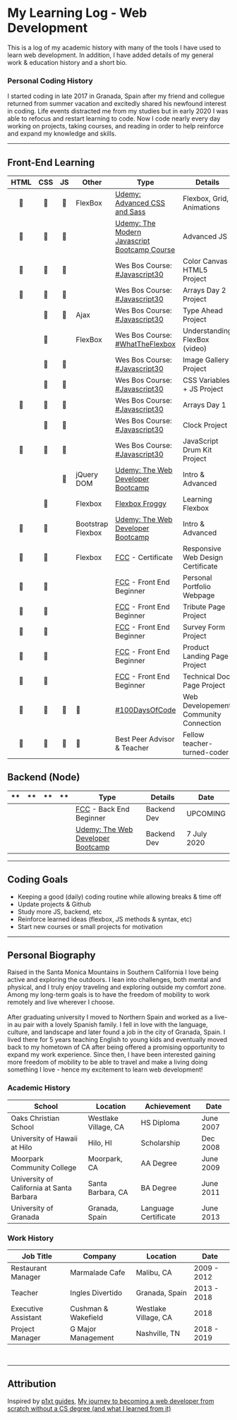 
# My Learning Log - Web Development
This is a log of my academic history with many of the tools I have used to learn web development. In addition, I have added details of my general work & education history and a short bio. <br>

### Personal Coding History
I started coding in late 2017 in Granada, Spain after my friend and collegue returned from summer vacation and excitedly shared his newfound interest in coding. Life events distracted me from my studies but in early 2020 I was able to refocus and restart learning to code. Now I code nearly every day working on projects, taking courses, and reading in order to help reinforce and expand my knowledge and skills.

<!-- ### Connect With Me
[Add PORTFOLIO PAGE link here] -->

------

## Front-End Learning

| HTML | CSS | JS | Other | Type | Details | Date |
| :-----: | :-----: | :-----: | ------ | ------ | ------ | ------ |
| :large_orange_diamond: | :large_orange_diamond: | :large_orange_diamond: | FlexBox | [Udemy: Advanced CSS and Sass](https://www.udemy.com/course/advanced-css-and-sass/) | Flexbox, Grid, Animations | UPCOMING |
| :large_orange_diamond: | :large_orange_diamond: | :large_orange_diamond: | |[Udemy: The Modern Javascript Bootcamp Course](https://www.udemy.com/course/javascript-beginners-complete-tutorial/) | Advanced JS | UPCOMING |
| :large_orange_diamond: | :large_orange_diamond: | :large_orange_diamond: | | Wes Bos Course: [#Javascript30](https://javascript30.com/) | Color Canvas HTML5 Project | July 2020 |
| :large_orange_diamond: | :large_orange_diamond: | :large_orange_diamond: | | Wes Bos Course: [#Javascript30](https://javascript30.com/) | Arrays Day 2 Project | July 2020 |
| | :large_orange_diamond: | :large_orange_diamond: | Ajax | Wes Bos Course: [#Javascript30](https://javascript30.com/) | Type Ahead Project | July 2020 |
| | :large_orange_diamond: | | FlexBox | Wes Bos Course: [#WhatTheFlexbox](https://flexbox.io/) | Understanding FlexBox (video) | July 2020 |
| | :large_orange_diamond: | :large_orange_diamond: | | Wes Bos Course: [#Javascript30](https://javascript30.com/) | Image Gallery Project | June 2020 |
| | :large_orange_diamond: | :large_orange_diamond: | | Wes Bos Course: [#Javascript30](https://javascript30.com/) | CSS Variables + JS Project | June 2020 |
| :large_orange_diamond: | :large_orange_diamond: | :large_orange_diamond: | | Wes Bos Course: [#Javascript30](https://javascript30.com/) | Arrays Day 1 | June 2020 |
| | :large_orange_diamond: | :large_orange_diamond: | | Wes Bos Course: [#Javascript30](https://javascript30.com/) | Clock Project | June 2020 |
| :large_orange_diamond: | :large_orange_diamond: | :large_orange_diamond: | | Wes Bos Course: [#Javascript30](https://javascript30.com/) | JavaScript Drum Kit Project | June 2020 |
| |  | :large_orange_diamond: | jQuery <br> DOM | [Udemy: The Web Developer Bootcamp](https://www.udemy.com/course/the-web-developer-bootcamp/) | Intro & Advanced | May 2020 |
| | :large_orange_diamond: | | Flexbox | [Flexbox Froggy](http://flexboxfroggy.com/) | Learning Flexbox | May 2020
| :large_orange_diamond: | :large_orange_diamond: | | Bootstrap <br> Flexbox | [Udemy: The Web Developer Bootcamp](https://www.udemy.com/course/the-web-developer-bootcamp/) | Intro & Advanced | April 2020 |
| :large_orange_diamond: | :large_orange_diamond: | | Flexbox | [FCC](https://www.freecodecamp.org/) - Certificate | Responsive Web Design Certificate | Jan 2019 |
| :large_orange_diamond: | :large_orange_diamond: | | | [FCC](https://www.freecodecamp.org/) - Front End Beginner | Personal Portfolio Webpage | Nov 2017 |
| :large_orange_diamond: | :large_orange_diamond: | | | [FCC](https://www.freecodecamp.org/) - Front End Beginner | Tribute Page Project | Nov 2017 |
| :large_orange_diamond: | :large_orange_diamond: | | | [FCC](https://www.freecodecamp.org/) - Front End Beginner | Survey Form Project | Nov 2017 |
| :large_orange_diamond: | :large_orange_diamond: | | | [FCC](https://www.freecodecamp.org/) - Front End Beginner | Product Landing Page Project | Nov 2017 |
| :large_orange_diamond: | :large_orange_diamond: | | | [FCC](https://www.freecodecamp.org/) - Front End Beginner | Technical Doc Page Project | Nov 2017 |
| :large_orange_diamond: | :large_orange_diamond: | :large_orange_diamond: | :large_orange_diamond: | [#100DaysOfCode](https://www.100daysofcode.com/) | Web Developement Community Connection | ONGOING |
| :large_orange_diamond: | :large_orange_diamond: | :large_orange_diamond: | :large_orange_diamond: | Best Peer Advisor & Teacher | Fellow teacher-turned-coder | ONGOING |

## Backend (Node)
| ** | ** | ** | ** | Type | Details | Date |
| :-----: | :-----: | :-----: | ------ | ------ | ------ | ------ |
| | | | | [FCC](https://www.freecodecamp.org/) - Back End Beginner | Backend Dev | UPCOMING |
| | | | | [Udemy: The Web Developer Bootcamp](https://www.udemy.com/course/the-web-developer-bootcamp/) | Backend Dev | 7 July 2020 |

------

## Coding Goals
* Keeping a good (daily) coding routine while allowing breaks & time off
* Update projects & Github
* Study more JS, backend, etc
* Reinforce learned ideas (flexbox, JS methods & syntax, etc)
* Start new courses or small projects for motivation

------

## Personal Biography
Raised in the Santa Monica Mountains in Southern California I love being active and exploring the outdoors. I lean into challenges, both mental and physical, and I truly enjoy traveling and exploring outside my comfort zone. Among my long-term goals is to have the freedom of mobility to work remotely and live wherever I choose. <br>
<br>After graduating university I moved to Northern Spain and worked as a live-in au pair with a lovely Spanish family. I fell in love with the language, culture, and landscape and later found a job in the city of Granada, Spain. I lived there for 5 years teaching English to young kids and eventually moved back to my hometown of CA after being offered a promising opportunity to expand my work experience. Since then, I have been interested gaining more freedom of mobility to be able to travel and make a living doing something I love - hence my excitement to learn web development! <br>

### Academic History
| School | Location | Achievement | Date |
| ------| ------ | ------ | ------ |
| Oaks Christian School | Westlake Village, CA | HS Diploma | June 2007
| University of Hawaii at Hilo | Hilo, HI | Scholarship | Dec 2008
| Moorpark Community College | Moorpark, CA | AA Degree | June 2009
| University of California at Santa Barbara | Santa Barbara, CA | BA Degree | June 2011
| University of Granada | Granada, Spain | Language Certificate| June 2013

### Work History
| Job Title | Company | Location | Date |
| ------| ------ | ------ | ------ |
| Restaurant Manager | Marmalade Cafe | Malibu, CA | 2009 - 2012 |
| Teacher | Ingles Divertido | Granada, Spain | 2013 - 2018 |
| Executive Assistant | Cushman & Wakefield | Westlake Village, CA | 2018
| Project Manager | G Major Management | Nashville, TN | 2018 - 2019
<br>

------

## Attribution
Inspired by [p1xt guides](https://github.com/P1xt/p1xt-guides), [My journey to becoming a web developer from scratch without a CS degree (and what I learned from it)](https://medium.freecodecamp.com/my-journey-to-becoming-a-web-developer-from-scratch-without-a-cs-degree-2-years-later-and-what-i-4a7fd2ff5503)